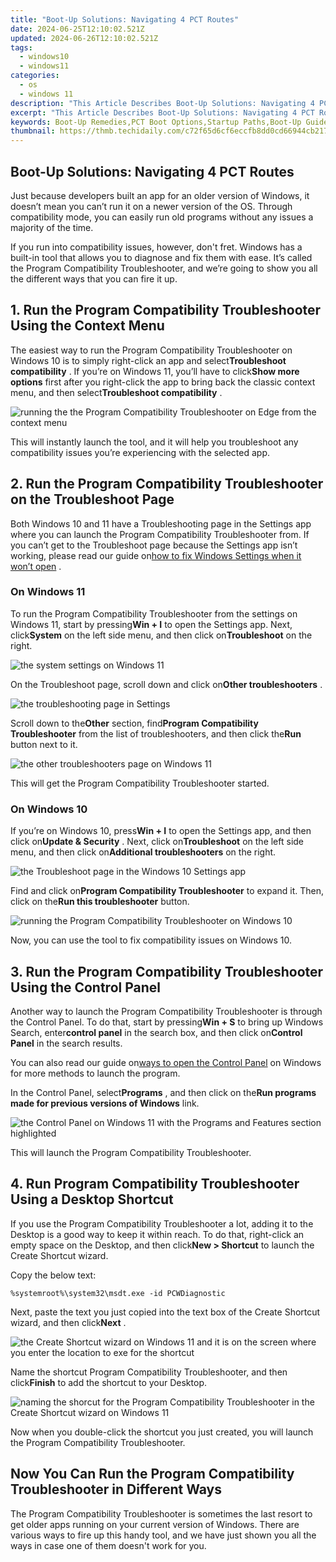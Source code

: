 ```yaml
---
title: "Boot-Up Solutions: Navigating 4 PCT Routes"
date: 2024-06-25T12:10:02.521Z
updated: 2024-06-26T12:10:02.521Z
tags:
  - windows10
  - windows11
categories:
  - os
  - windows 11
description: "This Article Describes Boot-Up Solutions: Navigating 4 PCT Routes"
excerpt: "This Article Describes Boot-Up Solutions: Navigating 4 PCT Routes"
keywords: Boot-Up Remedies,PCT Boot Options,Startup Paths,Boot-Up Guide,Fast Start Solutions,System Restart Fixes,Quick Boot Routes
thumbnail: https://thmb.techidaily.com/c72f65d6cf6eccfb8dd0cd66944cb2172744b7375f3b2c967f4222ce690bc4fc.jpg
---
```


## Boot-Up Solutions: Navigating 4 PCT Routes

 Just because developers built an app for an older version of Windows, it doesn’t mean you can’t run it on a newer version of the OS. Through compatibility mode, you can easily run old programs without any issues a majority of the time.

 If you run into compatibility issues, however, don't fret. Windows has a built-in tool that allows you to diagnose and fix them with ease. It’s called the Program Compatibility Troubleshooter, and we’re going to show you all the different ways that you can fire it up.

## 1\. Run the Program Compatibility Troubleshooter Using the Context Menu

 The easiest way to run the Program Compatibility Troubleshooter on Windows 10 is to simply right-click an app and select**Troubleshoot compatibility** . If you’re on Windows 11, you’ll have to click**Show more options** first after you right-click the app to bring back the classic context menu, and then select**Troubleshoot compatibility** .

![running the the Program Compatibility Troubleshooter on Edge from the context menu](https://static1.makeuseofimages.com/wordpress/wp-content/uploads/2023/01/microsoft-edge-troubleshoot-compatibility.jpg)

 This will instantly launch the tool, and it will help you troubleshoot any compatibility issues you’re experiencing with the selected app.

## 2\. Run the Program Compatibility Troubleshooter on the Troubleshoot Page

 Both Windows 10 and 11 have a Troubleshooting page in the Settings app where you can launch the Program Compatibility Troubleshooter from. If you can’t get to the Troubleshoot page because the Settings app isn’t working, please read our guide on[how to fix Windows Settings when it won’t open](https://www.makeuseof.com/fixes-unable-to-open-windows-settings/) .

### On Windows 11

 To run the Program Compatibility Troubleshooter from the settings on Windows 11, start by pressing**Win + I** to open the Settings app. Next, click**System** on the left side menu, and then click on**Troubleshoot** on the right.

![the system settings on Windows 11](https://static1.makeuseofimages.com/wordpress/wp-content/uploads/2023/01/system-page-settings-windows-11.jpg)

 On the Troubleshoot page, scroll down and click on**Other troubleshooters** .

![the troubleshooting page in Settings](https://static1.makeuseofimages.com/wordpress/wp-content/uploads/2023/01/troubleshoot-page-settings-windows-11.jpg)

 Scroll down to the**Other** section, find**Program Compatibility Troubleshooter** from the list of troubleshooters, and then click the**Run** button next to it.

![the other troubleshooters page on Windows 11](https://static1.makeuseofimages.com/wordpress/wp-content/uploads/2023/01/other-troubleshooters-page-windows-11.jpg)

This will get the Program Compatibility Troubleshooter started.

### On Windows 10

 If you’re on Windows 10, press**Win + I** to open the Settings app, and then click on**Update & Security** . Next, click on**Troubleshoot** on the left side menu, and then click on**Additional troubleshooters** on the right.

![the Troubleshoot page in the Windows 10 Settings app](https://static1.makeuseofimages.com/wordpress/wp-content/uploads/2023/01/troubleshoot-page-settings-windows-10.jpg)

 Find and click on**Program Compatibility Troubleshooter** to expand it. Then, click on the**Run this troubleshooter** button.

![running the Program Compatibility Troubleshooter on Windows 10](https://static1.makeuseofimages.com/wordpress/wp-content/uploads/2023/01/run-program-compatibility-troubleshooter-windows-10.jpg)

Now, you can use the tool to fix compatibility issues on Windows 10.

## 3\. Run the Program Compatibility Troubleshooter Using the Control Panel

 Another way to launch the Program Compatibility Troubleshooter is through the Control Panel. To do that, start by pressing**Win + S** to bring up Windows Search, enter**control panel** in the search box, and then click on**Control Panel** in the search results.

 You can also read our guide on[ways to open the Control Panel](https://www.makeuseof.com/windows-open-control-panel/) on Windows for more methods to launch the program.

 In the Control Panel, select**Programs** , and then click on the**Run programs made for previous versions of Windows** link.

![the Control Panel on Windows 11 with the Programs and Features section highlighted](https://static1.makeuseofimages.com/wordpress/wp-content/uploads/2023/01/control-panel-run-program-compatibility-troubleshooter.jpg)

This will launch the Program Compatibility Troubleshooter.

## 4\. Run Program Compatibility Troubleshooter Using a Desktop Shortcut

 If you use the Program Compatibility Troubleshooter a lot, adding it to the Desktop is a good way to keep it within reach. To do that, right-click an empty space on the Desktop, and then click**New > Shortcut** to launch the Create Shortcut wizard.

Copy the below text:

`%systemroot%\system32\msdt.exe -id PCWDiagnostic`

 Next, paste the text you just copied into the text box of the Create Shortcut wizard, and then click**Next** .

![the Create Shortcut wizard on Windows 11 and it is on the screen where you enter the location to exe for the shortcut](https://static1.makeuseofimages.com/wordpress/wp-content/uploads/2023/01/program-compatibility-troubleshooter-shortcut-location-windows-11.jpg)

 Name the shortcut Program Compatibility Troubleshooter, and then click**Finish** to add the shortcut to your Desktop.

![naming the shorcut for the Program Compatibility Troubleshooter in the Create Shortcut wizard on Windows 11](https://static1.makeuseofimages.com/wordpress/wp-content/uploads/2023/01/finish-program-compatibility-shortcut-creation.jpg)

 Now when you double-click the shortcut you just created, you will launch the Program Compatibility Troubleshooter.

## Now You Can Run the Program Compatibility Troubleshooter in Different Ways

 The Program Compatibility Troubleshooter is sometimes the last resort to get older apps running on your current version of Windows. There are various ways to fire up this handy tool, and we have just shown you all the ways in case one of them doesn't work for you.


<ins class="adsbygoogle"
     style="display:block"
     data-ad-format="autorelaxed"
     data-ad-client="ca-pub-7571918770474297"
     data-ad-slot="1223367746"></ins>



<ins class="adsbygoogle"
     style="display:block"
     data-ad-client="ca-pub-7571918770474297"
     data-ad-slot="8358498916"
     data-ad-format="auto"
     data-full-width-responsive="true"></ins>


